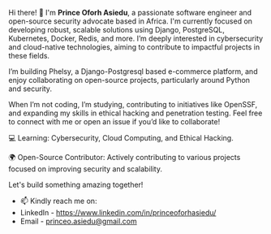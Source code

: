 Hi there! 👋 I'm **Prince Oforh Asiedu**, a passionate software engineer and open-source security advocate based in Africa. I'm currently focused on developing robust, scalable solutions using Django, PostgreSQL, Kubernetes, Docker, Redis, and more. I’m deeply interested in cybersecurity and cloud-native technologies, aiming to contribute to impactful projects in these fields.

I’m building Phelsy, a Django-Postgresql based e-commerce platform, and enjoy collaborating on open-source projects, particularly around Python and security.

When I’m not coding, I’m studying, contributing to initiatives like OpenSSF, and expanding my skills in ethical hacking and penetration testing. Feel free to connect with me or open an issue if you’d like to collaborate!

💻 Learning: Cybersecurity, Cloud Computing, and Ethical Hacking.

🌍 Open-Source Contributor: Actively contributing to various projects focused on improving security and scalability.

Let's build something amazing together!

- 📫 Kindly reach me on:
-   LinkedIn - https://www.linkedin.com/in/princeoforhasiedu/
-   Email    - princeo.asiedu@gmail.com
<!---
PrinceAsiedu/PrinceAsiedu is a ✨ special ✨ repository because its `README.md` (this file) appears on your GitHub profile.
You can click the Preview link to take a look at your changes.
--->
